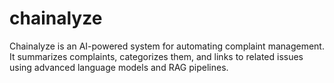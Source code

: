 # chainalyze
Chainalyze is an AI-powered system for automating complaint management. It summarizes complaints, categorizes them, and links to related issues using advanced language models and RAG pipelines.
